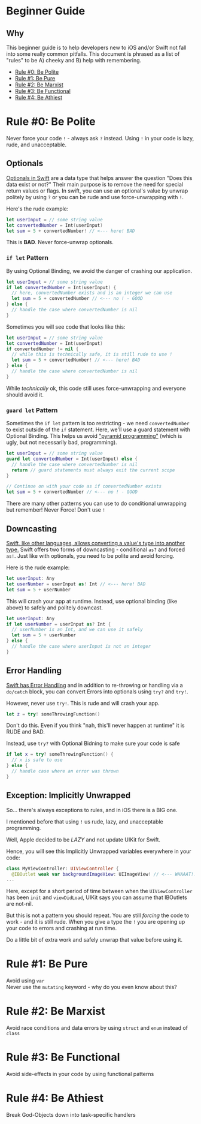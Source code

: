 # Beginner Guide

## Why
This beginner guide is to help developers new to iOS and/or Swift not fall into some really common pitfalls. This document is phrased as a list of "rules" to be A) cheeky and B) help with remembering.

* [Rule #0: Be Polite](#rule-0-be-polite)
* [Rule #1: Be Pure](#rule-1-be-pure)
* [Rule #2: Be Marxist](#rule-2-be-marxist)
* [Rule #3: Be Functional](#rule-3-be-functional)
* [Rule #4: Be Athiest](#rule-4-be-athiest)

# Rule #0: Be Polite
Never force your code `!` - always ask `?` instead. Using `!` in your code is lazy, rude, and unacceptable.

## Optionals
[Optionals in Swift](https://developer.apple.com/library/content/documentation/Swift/Conceptual/Swift_Programming_Language/TheBasics.html#//apple_ref/doc/uid/TP40014097-CH5-ID330) are a data type that helps answer the question "Does this data exist or not?" Their main purpose is to remove the need for special return values or flags. In swift, you can use an optional's value by unwrap politely by using `?` or you can be rude and use force-unwrapping with `!`.

Here's the rude example:
```swift
let userInput = // some string value
let convertedNumber = Int(userInput)
let sum = 5 + convertedNumber! // <--- here! BAD
```

This is **BAD**. Never force-unwrap optionals.

### `if let` Pattern
By using Optional Binding, we avoid the danger of crashing our application. 
```swift
let userInput = // some string value
if let convertedNumber = Int(userInput) {
  // here, convertedNumber exists and is an integer we can use
  let sum = 5 + convertedNumber // <--- no ! - GOOD
} else {
  // handle the case where convertedNumber is nil
}
```

Sometimes you will see code that looks like this:
```swift
let userInput = // some string value
let convertedNumber = Int(userInput)
if convertedNumber != nil {
  // while this is technically safe, it is still rude to use !
  let sum = 5 + convertedNumber! // <--- here! BAD
} else {
  // handle the case where convertedNumber is nil
}
```
While _technically_ ok, this code still uses force-unwrapping and everyone should avoid it.

### `guard let` Pattern
Sometimes the `if let` pattern is too restricting - we need `convertedNumber` to exist outside of the `if` statement.  Here, we'll use a guard statement with Optional Binding. This helps us avoid ["pyramid programming"](https://thatthinginswift.com/guard-statement-swift/) (which is ugly, but not necessarily bad, programming).
```swift
let userInput = // some string value
guard let convertedNumber = Int(userInput) else {
  // handle the case where convertedNumber is nil
  return // guard statements must always exit the current scope
}

// Continue on with your code as if convertedNumber exists
let sum = 5 + convertedNumber // <--- no ! - GOOD
```

There are many other patterns you can use to do conditional unwrapping but remember! Never Force! Don't use `!`

## Downcasting
[Swift, like other languages, allows converting a value's type into another type.](https://developer.apple.com/library/content/documentation/Swift/Conceptual/Swift_Programming_Language/TypeCasting.html#//apple_ref/doc/uid/TP40014097-CH22-ID341) Swift offers two forms of downcasting - conditional `as?` and forced `as!`. Just like with optionals, you need to be polite and avoid forcing.

Here is the rude example:
```swift
let userInput: Any
let userNumber = userInput as! Int // <--- here! BAD
let sum = 5 + userNumber
```

This will crash your app at runtime. Instead, use optional binding (like above) to safely and politely downcast.
```swift
let userInput: Any
if let userNumber = userInput as? Int {
  // userNumber is an Int, and we can use it safely
  let sum = 5 + userNumber
} else {
  // handle the case where userInput is not an integer
}
```

## Error Handling
[Swift has Error Handling](https://developer.apple.com/library/content/documentation/Swift/Conceptual/Swift_Programming_Language/ErrorHandling.html) and in addition to re-throwing or handling via a `do/catch` block, you can convert Errors into optionals using `try?` and `try!`.

However, never use `try!`. This is rude and will crash your app.
```swift
let z = try! someThrowingFunction()
```
Don't do this. Even if you think "nah, this'll never happen at runtime" it is RUDE and BAD.

Instead, use `try?` with Optional Bidning to make sure your code is safe
```swift
if let x = try? someThrowingFunction() {
  // x is safe to use
} else {
  // handle case where an error was thrown
}
```

## Exception: Implicitly Unwrapped
So... there's always exceptions to rules, and in iOS there is a BIG one.

I mentioned before that using `!` us rude, lazy, and unacceptable programming.

Well, Apple decided to be *LAZY* and not update UIKit for Swift.

Hence, you will see this Implicitly Unwrapped variables everywhere in your code:

```swift
class MyViewController: UIViewController {
  @IBOutlet weak var backgroundImageView: UIImageView! // <--- WHAAAT!!! BAD
...
```

Here, except for a short period of time between when the `UIViewController` has been `init` and `viewDidLoad`, UIKit says you can assume that IBOutlets are not-nil.

But this is not a pattern you should repeat. You are still _forcing_ the code to work - and it is still rude.  When you give a type the `!` you are opening up your code to errors and crashing at run time.

Do a little bit of extra work and safely unwrap that value before using it.


# Rule #1: Be Pure 
Avoid using `var`  
Never use the `mutating` keyword - why do you even know about this?

# Rule #2: Be Marxist
Avoid race conditions and data errors by using `struct` and `enum` instead of `class`

# Rule #3: Be Functional
Avoid side-effects in your code by using functional patterns

# Rule #4: Be Athiest
Break God-Objects down into task-specific handlers
